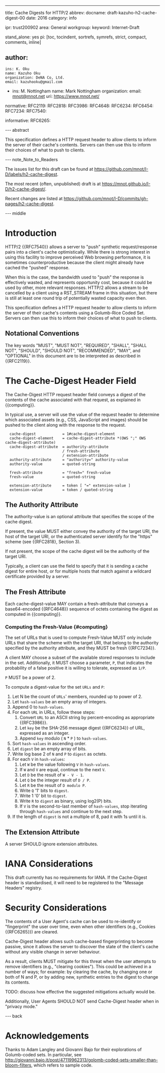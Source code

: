 ---
title: Cache Digests for HTTP/2
abbrev:
docname: draft-kazuho-h2-cache-digest-00
date: 2016
category: info

ipr: trust200902
area: General
workgroup: 
keyword: Internet-Draft

stand_alone: yes
pi: [toc, tocindent, sortrefs, symrefs, strict, compact, comments, inline]

author:
 -
    ins: K. Oku
    name: Kazuho Oku
    organization: DeNA Co, Ltd.
    email: kazuhooku@gmail.com

 -
    ins: M. Nottingham
    name: Mark Nottingham
    organization: 
    email: mnot@mnot.net
    uri: https://www.mnot.net/

normative:
  RFC2119:
  RFC2818:
  RFC3986:
  RFC4648:
  RFC6234:
  RFC6454:
  RFC7234:
  RFC7540:

informative:
  RFC6265:


--- abstract

This specification defines a HTTP request header to allow clients to inform the server of their
cache's contents. Servers can then use this to inform their choices of what to push to clients.


--- note_Note_to_Readers

The issues list for this draft can be found at <https://github.com/mnot/I-D/labels/h2-cache-digest>.

The most recent (often, unpublished) draft is at <https://mnot.github.io/I-D/h2-cache-digest/>.

Recent changes are listed at <https://github.com/mnot/I-D/commits/gh-pages/h2-cache-digest>.


--- middle

# Introduction

HTTP/2 {{RFC7540}} allows a server to "push" synthetic request/response pairs into a client's cache
optimistically. While there is strong interest in using this facility to improve perceived Web
browsing performance, it is sometimes counterproductive because the client might already have
cached the "pushed" response.

When this is the case, the bandwidth used to "push" the response is effectively wasted, and
represents opportunity cost, because it could be used by other, more relevant responses. HTTP/2
allows a stream to be cancelled by a client using a RST_STREAM frame in this situation, but there
is still at least one round trip of potentially wasted capacity even then.

This specification defines a HTTP request header to allow clients to inform the server of their
cache's contents using a Golumb-Rice Coded Set. Servers can then use this to inform their choices
of what to push to clients.


## Notational Conventions

The key words "MUST", "MUST NOT", "REQUIRED", "SHALL", "SHALL NOT", "SHOULD", "SHOULD NOT",
"RECOMMENDED", "MAY", and "OPTIONAL" in this document are to be interpreted as described in
{{RFC2119}}.


# The Cache-Digest Header Field

The Cache-Digest HTTP request header field conveys a digest of the contents of the cache
associated with that request, as explained in
{{computing}}.

In typical use, a server will use the value of the request header to determine which associated
assets (e.g., CSS, JavaScript and images) should be pushed to the client along with the response
to the request.

~~~~
  cache-digest            = 1#cache-digest-element
  cache-digest-element    = cache-digest-attribute *(OWS ";" OWS cache-digest-attribute)
  cache-digest-attribute  = authority-attribute
                          / fresh-attribute
                          / extension-attribute
  authority-attribute     = "authority=" authority-value
  authority-value         = quoted-string

  fresh-attribute         = "fresh=" fresh-value
  fresh-value             = quoted-string

  extension-attribute     = token [ "=" extension-value ]
  extension-value         = token / quoted-string
~~~~

## The Authority Attribute

The authority-value is an optional attribute that specifies the scope of the cache digest.

If present, the value MUST either convey the authority of the target URI, the host of the target
URI, or the authenticated server identify for the "https" scheme (see {{RFC2818}, Section 3).

If not present, the scope of the cache digest will be the authority of the target URI.

Typically, a client can use the field to specify that it is sending a cache digest for entire
host, or for multiple hosts that match against a wildcard certificate provided by a server.

## The Fresh Attribute

Each cache-digest-value MAY contain a fresh-attribute that conveys a base64-encoded {{RFC4648}}
sequence of octets containing the digest as computed in {{computing}}.

### Computing the Fresh-Value {#computing}

The set of URLs that is used to compute Fresh-Value MUST only include URLs that share the scheme
with the target URI, that belong to the authority specified by the authority attribute, and they
MUST be fresh {{RFC7234}}.

A client MAY choose a subset of the available stored responses to include in the set. Additionally,
it MUST choose a parameter, `P`, that indicates the probability of a false positive it is willing
to tolerate, expressed as `1/P`.

`P` MUST be a power of 2.

To compute a digest-value for the set `URLs` and `P`:

1. Let N be the count of `URLs`' members, rounded up to power of 2.
2. Let `hash-values` be an empty array of integers.
3. Append 0 to `hash-values`.
4. For each `URL` in URLs, follow these steps:
    1. Convert `URL` to an ASCII string by percent-encoding as appropriate {{RFC3986}}.
    2. Let `key` be the SHA-256 message digest {{RFC6234}} of URL, expressed as an integer.
    3. Append `key` modulo ( `N` * `P` ) to `hash-values`.
5. Sort `hash-values` in ascending order.
6. Let `digest` be an empty array of bits.
7. Write log base 2 of `N` and `P` to `digest` as octets.
8. For each `V` in `hash-values`:
    1. Let `W` be the value following `V` in `hash-values`.
    2. If `W` and `V` are equal, continue to the next `V`.
    3. Let `D` be the result of `W - V - 1`.
    4. Let `Q` be the integer result of `D / P`.
    5. Let `R` be the result of `D modulo P`.
    6. Write `Q` '1' bits to `digest`.
    7. Write 1 '0' bit to `digest`.
    8. Write `R` to `digest` as binary, using log2(P) bits.
    9. If `V` is the second-to-last member of `hash-values`, stop iterating through `hash-values` and continue to the next step.
9. If the length of `digest` is not a multiple of 8, pad it with 1s until it is.

## The Extension Attribute

A server SHOULD ignore extension attributes.

# IANA Considerations

This draft currently has no requirements for IANA. If the Cache-Digest header is standardised, it
will need to be registered to the "Message Headers" registry.

# Security Considerations

The contents of a User Agent's cache can be used to re-identify or "fingerprint" the user over
time, even when other identifiers (e.g., Cookies {{RFC6265}}) are cleared. 

Cache-Digest header allows such cache-based fingerprinting to become passive, since it allows the server
to discover the state of the client's cache without any visible change in server behaviour.

As a result, clients MUST mitigate for this threat when the user attempts to remove identifiers
(e.g., "clearing cookies"). This could be achieved in a number of ways; for example: by clearing
the cache, by changing one or both of N and P, or by adding new, synthetic entries to the digest to
change its contents.

TODO: discuss how effective the suggested mitigations actually would be.

Additionally, User Agents SHOULD NOT send Cache-Digest header when in "privacy mode."


--- back


# Acknowledgements

Thanks to Adam Langley and Giovanni Bajo for their explorations of Golumb-coded sets. In
particular, see
<http://giovanni.bajo.it/post/47119962313/golomb-coded-sets-smaller-than-bloom-filters>, which
refers to sample code.
